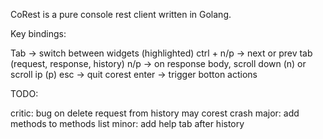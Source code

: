 CoRest is a pure console rest client written in Golang.

Key bindings:

Tab -> switch between widgets (highlighted)
ctrl + n/p -> next or prev tab (request, response, history)
n/p -> on response body, scroll down (n) or scroll ip (p)
esc -> quit corest
enter -> trigger botton actions

TODO:

critic: bug on delete request from history may corest crash
major: add methods to methods list
minor: add help tab after history
